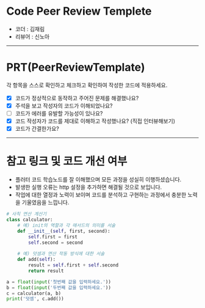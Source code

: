 # Code Peer Review Templete
- 코더 : 김재림
- 리뷰어 : 신노아

---

# PRT(PeerReviewTemplate)

각 항목을 스스로 확인하고 체크하고 확인하여 작성한 코드에 적용하세요.

- [x] 코드가 정상적으로 동작하고 주어진 문제를 해결했나요?
- [x] 주석을 보고 작성자의 코드가 이해되었나요?
- [ ] 코드가 에러를 유발할 가능성이 있나요?
- [x] 코드 작성자가 코드를 제대로 이해하고 작성했나요? (직접 인터뷰해보기)
- [x] 코드가 간결한가요?

---
# 참고 링크 및 코드 개선 여부


- 플러터 코드 학습노드를 잘 이해했으며 모든 과정을 성실히 이행하셨습니다.
- 발생한 실행 오류는 http 설정을 추가하면 해결될 것으로 보입니다.
- 작업에 대한 열정과 노력이 보이며 코드를 분석하고 구현하는 과정에서 충분한 노력을 기울였음을 느낍니다.


```python
# 사칙 연산 계산기
class calculator:
    # 예) init의 역할과 각 매서드의 의미를 서술
    def __init__(self, first, second):
        self.first = first
        self.second = second
    
    # 예) 덧셈과 연산 작동 방식에 대한 서술
    def add(self):
        result = self.first + self.second
        return result

a = float(input('첫번째 값을 입력하세요.')) 
b = float(input('두번째 값을 입력하세요.')) 
c = calculator(a, b)
print('덧셈', c.add()) 
```
